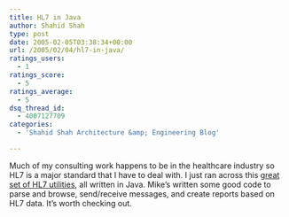```yaml
---
title: HL7 in Java
author: Shahid Shah
type: post
date: 2005-02-05T03:38:34+00:00
url: /2005/02/04/hl7-in-java/
ratings_users:
  - 1
ratings_score:
  - 5
ratings_average:
  - 5
dsq_thread_id:
  - 4007127709
categories:
  - 'Shahid Shah Architecture &amp; Engineering Blog'

---
```

Much of my consulting work happens to be in the healthcare industry so HL7 is a major standard that I have to deal with. I just ran across this [great set of HL7 utilities][1], all written in Java. Mike&#8217;s written some good code to parse and browse, send/receive messages, and create reports based on HL7 data. It&#8217;s worth checking out.

 [1]: http://nule.org/wp/?page_id=55